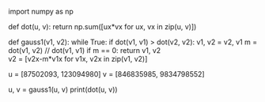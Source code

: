 
import numpy as np


def dot(u, v):
    return np.sum([ux*vx for ux, vx in zip(u, v)])


def gauss1(v1, v2):
    while True:
        if dot(v1, v1) > dot(v2, v2):
            v1, v2 = v2, v1
        m = dot(v1, v2) // dot(v1, v1)
        if m == 0:
            return v1, v2   
        v2 = [v2x-m*v1x for v1x, v2x in zip(v1, v2)]


u = [87502093, 123094980]
v = [846835985, 9834798552]

u, v = gauss1(u, v)
print(dot(u, v))

